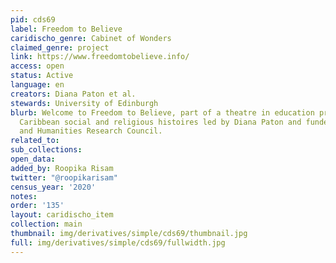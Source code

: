 ```yaml
---
pid: cds69
label: Freedom to Believe
caridischo_genre: Cabinet of Wonders
claimed_genre: project
link: https://www.freedomtobelieve.info/
access: open
status: Active
language: en
creators: Diana Paton et al.
stewards: University of Edinburgh
blurb: Welcome to Freedom to Believe, part of a theatre in education project exploring
  Caribbean social and religious histoires led by Diana Paton and funded by the Arts
  and Humanities Research Council.
related_to:
sub_collections:
open_data:
added_by: Roopika Risam
twitter: "@roopikarisam"
census_year: '2020'
notes:
order: '135'
layout: caridischo_item
collection: main
thumbnail: img/derivatives/simple/cds69/thumbnail.jpg
full: img/derivatives/simple/cds69/fullwidth.jpg
---
```

